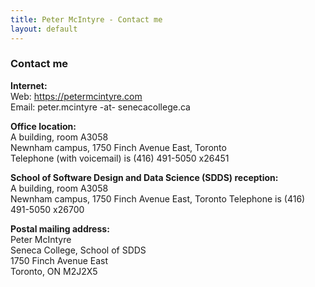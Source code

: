 ```yaml
---
title: Peter McIntyre - Contact me
layout: default
---
```


### Contact me

**Internet:**  
Web: https://petermcintyre.com  
Email: peter.mcintyre -at- senecacollege.ca

**Office location:**  
A building, room A3058  
Newnham campus, 1750 Finch Avenue East, Toronto  
Telephone (with voicemail) is (416) 491-5050 x26451  

**School of Software Design and Data Science (SDDS) reception:**  
A building, room A3058  
Newnham campus, 1750 Finch Avenue East, Toronto
Telephone is (416) 491-5050 x26700

**Postal mailing address:**  
Peter McIntyre  
Seneca College, School of SDDS  
1750 Finch Avenue East  
Toronto, ON M2J2X5

<br>
